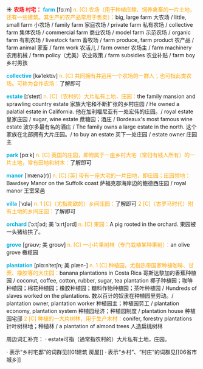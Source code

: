 ☀ <font color="red">**农场 村宅：**</font>
<font color="sky blue">**farm**</font> [fɑːm] 
<font color="orange">n. [C] 农场（用于种植庄稼、饲养禽畜的一片土地，还有一些建筑。其生产的农产品常用于售卖）：</font>big, large farm 大农场 / little, small farm 小农场 / family farm 家庭农场 / private farm 私有农场 / collective farm 集体农场 / commercial farm 商业农场 / model farm 示范农场 / organic farm 有机农场 / livestock farm 畜牧场 / farm produce, farm product 农产品 / farm animal 家畜 / farm work 农活儿 / farm owner 农场主 / farm machinery 农用机械 / farm policy（尤美）农业政策 / farm subsidies 农业补贴 / farm boy 乡村男孩
           
<font color="sky blue">**collective**</font> [kəˈlektɪv]
<font color="orange">n. [C] 共同拥有并运用一个农场的一群人；也可指此类农场。可称为合作农场：</font>了解即可

<font color="sky blue">**estate**</font> [ɪˈsteɪt]
<font color="orange">n. [C]（农村的）大片私有土地，庄园：</font>the family mansion and sprawling country estate 家族大宅和不断扩张的乡村庄园 / He owned a palatial estate in California. 他在加利福尼亚有一处宏伟的庄园。/ royal estate 皇家庄园 / sugar, wine estate 蔗糖园；酒庄 / Bordeaux's most famous wine estate 波尔多最有名的酒庄 / The family owns a large estate in the north. 这个家族在北部拥有大片庄园。/ to buy an estate 买下一处庄园 / estate owner 庄园主

<font color="sky blue">**park**</font> [pɑːk] 
<font color="orange">n. [C] 英国的庄园，即附属于一座乡村大宅（常归有钱人所有）的一片土地，常有田地和树木：</font>了解即可
                      
<font color="sky blue">**manor**</font> [ˈmænə(r)]
<font color="orange">n. [C] [英] 带有一座大宅的一片田地，即庄园；庄园领地：</font>Bawdsey Manor on the Suffolk coast 萨福克郡海岸边的鲍德西庄园 / royal manor 王室采邑
           
<font color="sky blue">**villa**</font> [ˈvɪlə]
<font color="orange">n. 1 [C]（尤指南欧的）乡间庄园：</font>了解即可 <font color="orange">2 [C]（古罗马时代）附有土地的乡间庄园：</font>了解即可

<font color="sky blue">**orchard**</font> [ˈɔ:tʃəd; 美 ˈɔ:rtʃərd]
<font color="orange">n. [C] 果园：</font>A pig rooted in the orchard. 果园被一头猪给拱了。
             
<font color="sky blue">**grove**</font> [grəʊv; 美 groʊv]
<font color="orange">n. [C] 一小片果树林（专门栽植某种果树）：</font>an olive grove 橄榄园     

<font color="sky blue">**plantation**</font> [plɑ:nˈteɪʃn; 美 plæn-]
<font color="orange">n. 1 [C] 种植园，尤指热带国家种植咖啡、甘蔗、橡胶等的大庄园：</font>banana plantations in Costa Rica 哥斯达黎加的香蕉种植园 / coconut, coffee, cotton, rubber, sugar, tea plantation 椰子种植园；咖啡种植园；棉花种植园；橡胶种植园；糖料作物种植园；茶叶种植园 / Hundreds of slaves worked on the plantations. 数以百计的奴隶在种植园里劳动。/ plantation owner, plantation worker 种植园主；种植园劳工 / plantation economy, plantation system 种植园经济；种植园制度 / plantation house 种植园宅邸 <font color="orange">2 [C] 种植的一大片树林，用于生产木材：</font>conifer, forestry plantations 针叶树林地；种植林 / a plantation of almond trees 人造扁桃树林
           
周边词汇补充：
· estate可指（通常指农村的）大片私有土地，庄园。

· 表示“乡村宅邸”的词群见[[01建筑 房屋]]
· 表示“乡村”、“村庄”的词群见[[06省市 城乡]]

